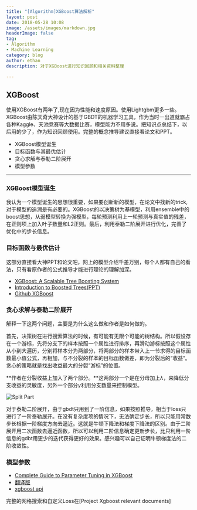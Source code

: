 ```yaml
---
title: "[Algorithm]XGBoost算法解析"
layout: post
date: 2018-05-28 10:08
image: /assets/images/markdown.jpg
headerImage: false
tag:
- Algorithm
- Machine Learning
category: blog
author: ethan
description: 对于XGBoost进行知识回顾和相关资料整理

---
```


## XGBoost

使用XGBoost有两年了,现在因为性能和速度原因。使用Lightgbm更多一些。XGBoost由陈天奇大神设计的基于GBDT的机器学习工具，作为当时一出道就霸占各种Kaggle、天池竞赛等大数据比赛，模型能力不用多说。把知识点总结下，以后用的少了，作为知识回顾使用。完整的概念推导建议直接看论文和PPT。

- XGBoost模型诞生
- 目标函数与其最优估计
- 贪心求解与泰勒二阶展开
- 模型参数	

---

### XGBoost模型诞生

我认为一个模型诞生的思想很重要，如果要创新新的模型，在论文中找新的trick,对于模型的追溯是有必要的。XGBoost的以决策树为基模型，利用ensemble中的boost思想，从弱模型转换为强模型，每轮预测利用上一轮预测与真实值的残差，在正则项上加入叶子数量和L2正则。最后，利用泰勒二阶展开进行优化，完善了优化中的步长信息。

### 目标函数与最优估计

这部分直接看大神PPT和论文吧，网上的模型介绍千差万别，每个人都有自己的看法，只有看原作者的公式推导才能进行理论的理解加深。

- [XGBoost: A Scalable Tree Boosting System](https://arxiv.org/pdf/1603.02754v1.pdf)
- [Introduction to Boosted Trees(PPT)](https://homes.cs.washington.edu/~tqchen/pdf/BoostedTree.pdf)
- [Github XGBoost](https://github.com/dmlc/xgboost)

### 贪心求解与泰勒二阶展开

解释一下这两个问题，主要是为什么这么做和作者是如何做的。

首先，决策树在进行搜索算法的时候，有可能有无限个可能的树结构。所以假设存在一个游标，先将分支下的样本按照一个属性进行排序，再滑动游标按照这个属性从小到大遍历，分别将样本分为两部分，将两部分的样本带入上一节求得的目标函数最小值公式，再相加，与不分裂的样本的目标函数做差，即为分裂后的“收益”。贪心的策略就是找出收益最大的分裂“游标”的位置。

**作者在分裂收益上加入了两个部分。**这两部分一个是在分母加上$\lambda$，来降低分支收益的灵敏度，另外一个部分$\gamma$利用分支数量来控制模型。

![Split Part](https://ws4.sinaimg.cn/large/006tKfTcgy1frqv7x47tlj30jc05lwfa.jpg)

对于泰勒二阶展开，由于gbdt只用到了一阶信息，如果按照推导，相当于loss只进行了一阶泰勒展开。在没有复杂度项的情况下，无法确定步长，所以只能用常数步长根据一阶梯度方向去逼近。这就是牛顿下降法和梯度下降法的区别。由于二阶展开用二次函数去逼近函数，所以可以利用二阶信息确定更新步长，比只利用一阶信息的gdbt用更少的迭代获得更好的效果。感兴趣可以自己证明牛顿梯度法的二阶收敛性。

### 模型参数

- [Complete Guide to Parameter Tuning in XGBoost](https://www.analyticsvidhya.com/blog/2016/03/complete-guide-parameter-tuning-xgboost-with-codes-python/)
- [翻译版](https://blog.csdn.net/wzmsltw/article/details/50994481)
- [xgboost api](http://xgboost.readthedocs.io/en/latest/python/python_api.html)


完整的网格搜索和自定义Loss在[Project Xgboost relevant documents]



